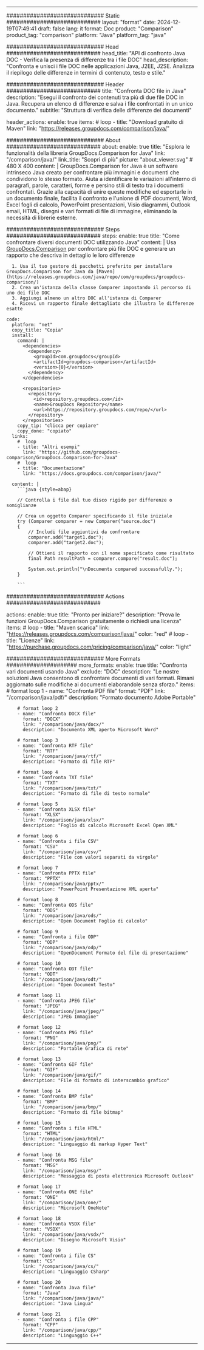 
---
############################# Static ############################
layout: "format"
date:  2024-12-19T07:49:41
draft: false
lang: it
format: Doc
product: "Comparison"
product_tag: "comparison"
platform: "Java"
platform_tag: "java"

############################# Head ############################
head_title: "API di confronto Java DOC - Verifica la presenza di differenze tra i file DOC"
head_description: "Confronta e unisci i file DOC nelle applicazioni Java, J2EE, J2SE. Analizza il riepilogo delle differenze in termini di contenuto, testo e stile."

############################# Header ############################
title: "Confronta DOC file in Java" 
description: "Esegui il confronto dei contenuti tra più di due file DOC in Java. Recupera un elenco di differenze e salva i file confrontati in un unico documento."
subtitle: "Struttura di verifica delle differenze dei documenti" 

header_actions:
  enable: true
  items:
    #  loop
    - title: "Download gratuito di Maven"
      link: "https://releases.groupdocs.com/comparison/java/"
      
############################# About ############################
about:
    enable: true
    title: "Esplora le funzionalità della libreria GroupDocs.Comparison for Java"
    link: "/comparison/java/"
    link_title: "Scopri di più"
    picture: "about_viewer.svg" # 480 X 400
    content: |
       GroupDocs.Comparison for Java è un software intrinseco Java creato per confrontare più immagini e documenti che condividono lo stesso formato. Aiuta a identificare le variazioni all'interno di paragrafi, parole, caratteri, forme e persino stili di testo tra i documenti confrontati. Grazie alla capacità di unire queste modifiche ed esportarle in un documento finale, facilita il confronto e l'unione di PDF documenti, Word, Excel fogli di calcolo, PowerPoint presentazioni, Visio diagrammi, Outlook email, HTML, disegni e vari formati di file di immagine, eliminando la necessità di librerie esterne.

############################# Steps ############################
steps:
    enable: true
    title: "Come confrontare diversi documenti DOC utilizzando Java"
    content: |
      Usa [GroupDocs.Comparison](https://products.groupdocs.com/comparison/java/) per confrontare più file DOC e generare un rapporto che descriva in dettaglio le loro differenze
      
      1. Usa il tuo gestore di pacchetti preferito per installare GroupDocs.Comparison for Java da [Maven](https://releases.groupdocs.com/java/repo/com/groupdocs/groupdocs-comparison/)
      2. Crea un'istanza della classe Comparer impostando il percorso di uno dei file DOC
      3. Aggiungi almeno un altro DOC all'istanza di Comparer
      4. Ricevi un rapporto finale dettagliato che illustra le differenze esatte
   
    code:
      platform: "net"
      copy_title: "Copia"
      install:
        command: |
          <dependencies>
            <dependency>
              <groupId>com.groupdocs</groupId>
              <artifactId>groupdocs-comparison</artifactId>
              <version>{0}</version>
            </dependency>
          </dependencies>

          <repositories>
            <repository>
              <id>repository.groupdocs.com</id>
              <name>GroupDocs Repository</name>
              <url>https://repository.groupdocs.com/repo/</url>
            </repository>
          </repositories>
        copy_tip: "clicca per copiare"
        copy_done: "copiato"
      links:
        #  loop
        - title: "Altri esempi"
          link: "https://github.com/groupdocs-comparison/GroupDocs.Comparison-for-Java"
        #  loop
        - title: "Documentazione"
          link: "https://docs.groupdocs.com/comparison/java/"
          
      content: |
        ```java {style=abap}

        // Controlla i file dal tuo disco rigido per differenze o somiglianze

        // Crea un oggetto Comparer specificando il file iniziale
        try (Comparer comparer = new Comparer("source.doc") 
        {
            // Includi file aggiuntivi da confrontare
        	comparer.add("target1.doc");
            comparer.add("target2.doc");

            // Ottieni il rapporto con il nome specificato come risultato
            final Path resultPath = comparer.compare("result.doc"); 

            System.out.println("\nDocuments compared successfully.");
        }
        
        ```            

############################# Actions ############################

actions:
  enable: true
  title: "Pronto per iniziare?"
  description: "Prova le funzioni GroupDocs.Comparison gratuitamente o richiedi una licenza"
  items:
    #  loop
    - title: "Maven scarica"
      link: "https://releases.groupdocs.com/comparison/java/"
      color: "red"
        #  loop
    - title: "Licenze"
      link: "https://purchase.groupdocs.com/pricing/comparison/java/"
      color: "light"


############################# More Formats #####################
more_formats:
    enable: true
    title: "Confronta vari documenti usando Java"
    exclude: "DOC"
    description: "Le nostre soluzioni Java consentono di confrontare documenti di vari formati. Rimani aggiornato sulle modifiche ai documenti elaborandole senza sforzo."
    items: 
        # format loop 1
        - name: "Confronta PDF file"
          format: "PDF"
          link: "/comparison/java/pdf/"
          description: "Formato documento Adobe Portable"

        # format loop 2
        - name: "Confronta DOCX file"
          format: "DOCX"
          link: "/comparison/java/docx/"
          description: "Documento XML aperto Microsoft Word"

        # format loop 3
        - name: "Confronta RTF file"
          format: "RTF"
          link: "/comparison/java/rtf/"
          description: "Formato di file RTF"

        # format loop 4
        - name: "Confronta TXT file"
          format: "TXT"
          link: "/comparison/java/txt/"
          description: "Formato di file di testo normale"

        # format loop 5
        - name: "Confronta XLSX file"
          format: "XLSX"
          link: "/comparison/java/xlsx/"
          description: "Foglio di calcolo Microsoft Excel Open XML"

        # format loop 6
        - name: "Confronta i file CSV"
          format: "CSV"
          link: "/comparison/java/csv/"
          description: "File con valori separati da virgole"

        # format loop 7
        - name: "Confronta PPTX file"
          format: "PPTX"
          link: "/comparison/java/pptx/"
          description: "PowerPoint Presentazione XML aperta"

        # format loop 8
        - name: "Confronta ODS file"
          format: "ODS"
          link: "/comparison/java/ods/"
          description: "Open Document Foglio di calcolo"

        # format loop 9
        - name: "Confronta i file ODP"
          format: "ODP"
          link: "/comparison/java/odp/"
          description: "OpenDocument Formato del file di presentazione"

        # format loop 10
        - name: "Confronta ODT file"
          format: "ODT"
          link: "/comparison/java/odt/"
          description: "Open Document Testo"

        # format loop 11
        - name: "Confronta JPEG file"
          format: "JPEG"
          link: "/comparison/java/jpeg/"
          description: "JPEG Immagine"

        # format loop 12
        - name: "Confronta PNG file"
          format: "PNG"
          link: "/comparison/java/png/"
          description: "Portable Grafica di rete"

        # format loop 13
        - name: "Confronta GIF file"
          format: "GIF"
          link: "/comparison/java/gif/"
          description: "File di formato di interscambio grafico"

        # format loop 14
        - name: "Confronta BMP file"
          format: "BMP"
          link: "/comparison/java/bmp/"
          description: "Formato di file bitmap"

        # format loop 15
        - name: "Confronta i file HTML"
          format: "HTML"
          link: "/comparison/java/html/"
          description: "Linguaggio di markup Hyper Text"

        # format loop 16
        - name: "Confronta MSG file"
          format: "MSG"
          link: "/comparison/java/msg/"
          description: "Messaggio di posta elettronica Microsoft Outlook"

        # format loop 17
        - name: "Confronta ONE file"
          format: "ONE"
          link: "/comparison/java/one/"
          description: "Microsoft OneNote"

        # format loop 18
        - name: "Confronta VSDX file"
          format: "VSDX"
          link: "/comparison/java/vsdx/"
          description: "Disegno Microsoft Visio"

        # format loop 19
        - name: "Confronta i file CS"
          format: "CS"
          link: "/comparison/java/cs/"
          description: "Linguaggio CSharp"

        # format loop 20
        - name: "Confronta Java file"
          format: "Java"
          link: "/comparison/java/java/"
          description: "Java Lingua"
          
        # format loop 21
        - name: "Confronta i file CPP"
          format: "CPP"
          link: "/comparison/java/cpp/"
          description: "Linguaggio C++"
---